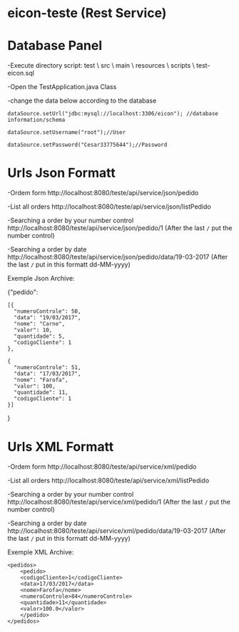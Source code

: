 # eicon-teste (Rest Service)

# Database Panel
-Execute directory script: test \ src \ main \ resources \ scripts \ test-eicon.sql

-Open the TestApplication.java Class

-change the data below according to the database

    dataSource.setUrl("jdbc:mysql://localhost:3306/eicon"); //database information/schema
    
    dataSource.setUsername("root");//User
    
    dataSource.setPassword("Cesar33775644");//Password

# Urls Json Formatt

-Ordem form
http://localhost:8080/teste/api/service/json/pedido

-List all orders
http://localhost:8080/teste/api/service/json/listPedido

-Searching a order by your number control
http://localhost:8080/teste/api/service/json/pedido/1
(After the last `/` put the number control)

-Searching a order by date
http://localhost:8080/teste/api/service/json/pedido/data/19-03-2017
(After the last `/` put in this formatt dd-MM-yyyy)

Exemple Json Archive:

{"pedido":

	[{
      "numeroControle": 50,
      "data": "19/03/2017",
      "nome": "Carne",
      "valor": 10,
      "quantidade": 5,
      "codigoCliente": 1
    },
    
	{
      "numeroControle": 51,
      "data": "17/03/2017",
      "nome": "Farofa",
      "valor": 100,
      "quantidade": 11,
      "codigoCliente": 1
    }]
    
}

# Urls XML Formatt

-Ordem form
http://localhost:8080/teste/api/service/xml/pedido

-List all orders
http://localhost:8080/teste/api/service/xml/listPedido

-Searching a order by your number control
http://localhost:8080/teste/api/service/xml/pedido/1
(After the last `/` put the number control)

-Searching a order by date
http://localhost:8080/teste/api/service/xml/pedido/data/19-03-2017
(After the last `/` put in this formatt dd-MM-yyyy)

Exemple XML Archive:


<?xml version="1.0" encoding="UTF-8" standalone="yes"?>

<pedidos>
	
    <pedidos>
	    <pedido>    
		<codigoCliente>1</codigoCliente>
		<data>17/03/2017</data>
		<nome>Farofa</nome>
		<numeroControle>84</numeroControle>
		<quantidade>11</quantidade>
		<valor>100.0</valor>	
	    </pedido>
    </pedidos>
    
</pedidos>

